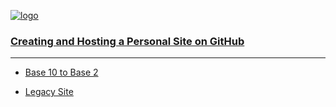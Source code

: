 


[![logo](https://kironroy.github.io/new_logo_sm2.svg)](https://kironroy.github.io/)



### [Creating and Hosting a Personal Site on GitHub](http://jmcglone.com/guides/github-pages/)
***




* [Base 10 to Base 2](http://www.unitconversion.org/numbers/base-10-to-base-2-conversion.html)

* [Legacy Site](https://kironroy.github.io/github)
